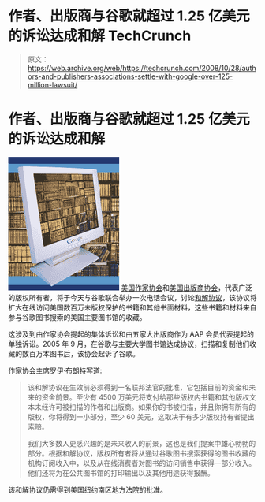 # 作者、出版商与谷歌就超过 1.25 亿美元的诉讼达成和解 TechCrunch

> 原文：<https://web.archive.org/web/https://techcrunch.com/2008/10/28/authors-and-publishers-associations-settle-with-google-over-125-million-lawsuit/>

# 作者、出版商与谷歌就超过 1.25 亿美元的诉讼达成和解

![](img/c79932e1e396a0e2ebb164d001da0c36.png) [美国作家协会](https://web.archive.org/web/20221007104836/http://authorsguild.org/)和[美国出版商协会](https://web.archive.org/web/20221007104836/http://www.publishers.org/)，代表广泛的版权所有者，将于今天与谷歌联合举办一次电话会议，讨论[和解协议](https://web.archive.org/web/20221007104836/http://www.authorsguild.org/advocacy/articles/settlement-resources.html)，该协议将扩大在线访问美国数百万未版权保护的书籍和其他书面材料，这些书籍和材料来自参与谷歌图书搜索的美国主要图书馆的收藏。

这涉及到由作家协会提起的集体诉讼和由五家大出版商作为 AAP 会员代表提起的单独诉讼。2005 年 9 月，在谷歌与主要大学图书馆达成协议，扫描和复制他们收藏的数百万本图书后，该协会起诉了谷歌。

作家协会主席罗伊·布朗特写道:

> 该和解协议在生效前必须得到一名联邦法官的批准，它包括目前的资金和未来的资金前景。至少有 4500 万美元将支付给那些版权内书籍和其他版权文本未经许可被扫描的作者和出版商。如果你的书被扫描，并且你拥有所有的版权，你将得到一小部分，至少 60 美元，这取决于有多少版权持有者提出索赔。
> 
> 我们大多数人更感兴趣的是未来收入的前景，这也是我们提案中雄心勃勃的部分。根据和解协议，版权所有者将从通过谷歌图书搜索获得的图书收藏的机构订阅收入中，以及从在线消费者对图书的访问销售中获得一部分收入。他们还将为在公共图书馆的打印输出以及其他用途获得报酬。

该和解协议仍需得到美国纽约南区地方法院的批准。